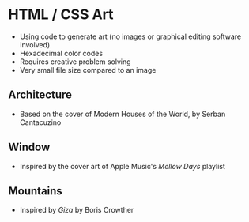 # HTML / CSS Art

- Using code to generate art (no images or graphical editing software involved)
- Hexadecimal color codes
- Requires creative problem solving
- Very small file size compared to an image 

## Architecture 
- Based on the cover of Modern Houses of the World, by Serban Cantacuzino

## Window
- Inspired by the cover art of Apple Music's _Mellow Days_ playlist

## Mountains
- Inspired by _Giza_ by Boris Crowther
